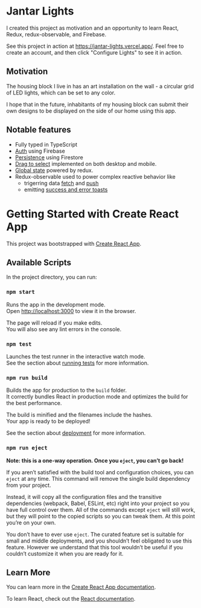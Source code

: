 # Jantar Lights
I created this project as motivation and an opportunity to learn React, Redux, redux-observable, and Firebase.

See this project in action at https://jantar-lights.vercel.app/. Feel free to create an account, and then click "Configure Lights" to see it in action.

## Motivation
The housing block I live in has an art installation on the wall - a circular grid of LED lights, which can be set to any color.

I hope that in the future, inhabitants of my housing block can submit their own designs to be displayed on the side of our home using this app.

## Notable features
- Fully typed in TypeScript
- [Auth](src/atoms/auth.ts) using Firebase
- [Persistence](src/atoms/firestore.ts) using Firestore
- [Drag to select](src/atoms/Drag) implemented on both desktop and mobile.
- [Global state](src/atoms/store.ts) powered by redux.
- Redux-observable used to power complex reactive behavior like
    - trigerring data [fetch](src/atoms/colorConfig.ts#L121) and [push](src/atoms/colorConfig.ts#L154)
    - emitting [success and error toasts](src/atoms/notificationsList.ts#L51)

# Getting Started with Create React App

This project was bootstrapped with [Create React App](https://github.com/facebook/create-react-app).

## Available Scripts

In the project directory, you can run:

### `npm start`

Runs the app in the development mode.\
Open [http://localhost:3000](http://localhost:3000) to view it in the browser.

The page will reload if you make edits.\
You will also see any lint errors in the console.

### `npm test`

Launches the test runner in the interactive watch mode.\
See the section about [running tests](https://facebook.github.io/create-react-app/docs/running-tests) for more information.

### `npm run build`

Builds the app for production to the `build` folder.\
It correctly bundles React in production mode and optimizes the build for the best performance.

The build is minified and the filenames include the hashes.\
Your app is ready to be deployed!

See the section about [deployment](https://facebook.github.io/create-react-app/docs/deployment) for more information.

### `npm run eject`

**Note: this is a one-way operation. Once you `eject`, you can’t go back!**

If you aren’t satisfied with the build tool and configuration choices, you can `eject` at any time. This command will remove the single build dependency from your project.

Instead, it will copy all the configuration files and the transitive dependencies (webpack, Babel, ESLint, etc) right into your project so you have full control over them. All of the commands except `eject` will still work, but they will point to the copied scripts so you can tweak them. At this point you’re on your own.

You don’t have to ever use `eject`. The curated feature set is suitable for small and middle deployments, and you shouldn’t feel obligated to use this feature. However we understand that this tool wouldn’t be useful if you couldn’t customize it when you are ready for it.

## Learn More

You can learn more in the [Create React App documentation](https://facebook.github.io/create-react-app/docs/getting-started).

To learn React, check out the [React documentation](https://reactjs.org/).
